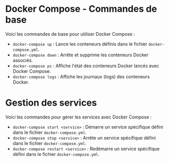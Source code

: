 # Docker Compose - Commandes de base

Voici les commandes de base pour utiliser Docker Compose :

- `docker-compose up` : Lance les conteneurs définis dans le fichier `docker-compose.yml`.
- `docker-compose down` : Arrête et supprime les conteneurs Docker associés.
- `docker-compose ps` : Affiche l'état des conteneurs Docker lancés avec Docker Compose.
- `docker-compose logs` : Affiche les journaux (logs) des conteneurs Docker.

# Gestion des services

Voici les commandes pour gérer les services avec Docker Compose :

- `docker-compose start <service>` : Démarre un service spécifique défini dans le fichier `docker-compose.yml`.
- `docker-compose stop <service>` : Arrête un service spécifique défini dans le fichier `docker-compose.yml`.
- `docker-compose restart <service>` : Redémarre un service spécifique défini dans le fichier `docker-compose.yml`.